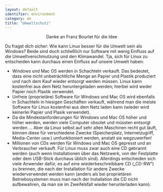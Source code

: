```yaml
---
layout: default
identifier: environment
category: de
title: "Umweltschutz"
---
```


<p align="center">Danke an Franz Bourlet für die Idee

Du fragst dich sicher: Wie kann Linux besser für die Umwelt sein als Windows? Beide sind doch schließlich nur Software mit wenig Einfluss auf die Umweltverschmutzung und den Klimawandel. Tja, sich für Linux zu entscheiden kann durchaus einen Einfluss auf unsere Umwelt haben:

<ul>

<li>Windows und Mac OS werden in Schachteln verkauft. Das bedeutet, dass eine nicht unbeträchtliche Menge an Papier und Plastik produziert und nach dem Kauf wieder entsorgt werden müssen. Linux kann kostenfrei aus dem Netz heruntergeladen werden; hierbei wird weder Papier noch Plastik verwendet.</li>

<li>Unfreie (proprietäre) Software für Windows und Mac OS wird ebenfalls in Schachteln in hiesigen Geschäften verkauft, während man die meiste Software für Linux kostenfrei aus dem Netz laden kann (wieder wird keinerlei Papier und Plasik verwendet).</li>

<li>Da die Mindestanforderungen für Windows und Mac OS höher und höher werden, werden viele Computer obsolet und müssten entsorgt werden … Aber da Linux selbst auf sehr alten Maschinen recht gut läuft, können diese für verschiedene Zwecke (Speicherplatz, Internetzugriff, Media-Center usw.) umfunktioniert werden, anstatt sie wegzuwerfen!</li>

<li>Millionen von CDs werden für Windows und Mac OS gepresst und an Verbraucher verkauft. Für Linux muss zwar auch eine CD gebrannt werden (auch wenn Installationen über das Netzwerk, von der Festplatte oder dem USB-Stick durchaus üblich sind). Allerdings entscheiden sich viele Anwender dafür, es auf eine wiederbeschreibbare CD („CD-RW“) zu brennen, die nach der Installation für andere Zwecke wiederverwendet werden kann (anders als bei proprietären Betriebssystemen muss man nach der Installation die CD nicht aufbewahren, da man sie im Zweifelsfall wieder herunterladen kann).</li>

</ul>





